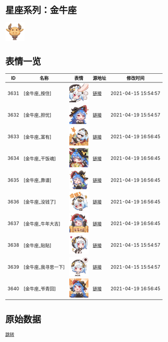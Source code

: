 # 星座系列：金牛座

<img src="./cover.png" height="60" alt="cover" />

# 表情一览

|ID|名称|表情|源地址|修改时间|
|----|----|----|----|----|
|3631|[金牛座_按住]|<img src="./pic/003631_%5B金牛座_按住%5D.png" height="60" alt="按住"/>|[链接](http://i0.hdslb.com/bfs/emote/f20a0e618b9dd4a05efd42a3437b180148a0397a.png)|2021-04-15 15:54:57|
|3632|[金牛座_担忧]|<img src="./pic/003632_%5B金牛座_担忧%5D.png" height="60" alt="担忧"/>|[链接](http://i0.hdslb.com/bfs/emote/e224a9417a34df8d42a438d722d7ea0b9a1ee039.png)|2021-04-19 15:54:57|
|3633|[金牛座_富有]|<img src="./pic/003633_%5B金牛座_富有%5D.png" height="60" alt="富有"/>|[链接](http://i0.hdslb.com/bfs/emote/506625bcc0e8480f9f1a3ed1629e6c87e90ab962.png)|2021-04-19 16:56:45|
|3634|[金牛座_干饭魂]|<img src="./pic/003634_%5B金牛座_干饭魂%5D.png" height="60" alt="干饭魂"/>|[链接](http://i0.hdslb.com/bfs/emote/39580d1bcd25ab786d9e264238cddb0b433b1fb3.png)|2021-04-19 16:56:45|
|3635|[金牛座_靠谱]|<img src="./pic/003635_%5B金牛座_靠谱%5D.png" height="60" alt="靠谱"/>|[链接](http://i0.hdslb.com/bfs/emote/b3cb3d588e3a90fd99a981916ebd4fb9e95873a2.png)|2021-04-19 16:56:45|
|3636|[金牛座_没钱了]|<img src="./pic/003636_%5B金牛座_没钱了%5D.png" height="60" alt="没钱了"/>|[链接](http://i0.hdslb.com/bfs/emote/7112a4f82ad71639ad98293df43dca0f91c03711.png)|2021-04-19 16:56:45|
|3637|[金牛座_牛年大吉]|<img src="./pic/003637_%5B金牛座_牛年大吉%5D.png" height="60" alt="牛年大吉"/>|[链接](http://i0.hdslb.com/bfs/emote/7bc180a1f76fe3cc6c2add913cd513b45b55ae45.png)|2021-04-19 16:56:45|
|3638|[金牛座_贴贴]|<img src="./pic/003638_%5B金牛座_贴贴%5D.png" height="60" alt="贴贴"/>|[链接](http://i0.hdslb.com/bfs/emote/5ab4efdfc5202fc6a55e83fa3003360398cc80d1.png)|2021-04-15 15:54:57|
|3639|[金牛座_我寻思一下]|<img src="./pic/003639_%5B金牛座_我寻思一下%5D.png" height="60" alt="我寻思一下"/>|[链接](http://i0.hdslb.com/bfs/emote/f958600ce1bd50176322b42e97b25d27a53eff41.png)|2021-04-15 15:54:57|
|3640|[金牛座_爷青回]|<img src="./pic/003640_%5B金牛座_爷青回%5D.png" height="60" alt="爷青回"/>|[链接](http://i0.hdslb.com/bfs/emote/f9b42bc1b9131de4cd7b06ae4132a42ca163f06a.png)|2021-04-19 16:56:45|

# 原始数据

[跳转](./raw.json)

